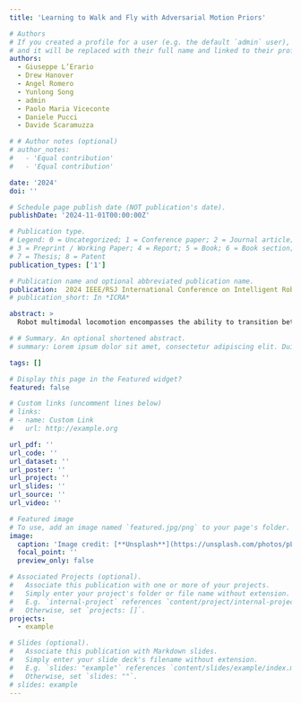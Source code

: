 ```yaml
---
title: 'Learning to Walk and Fly with Adversarial Motion Priors'

# Authors
# If you created a profile for a user (e.g. the default `admin` user), write the username (folder name) here
# and it will be replaced with their full name and linked to their profile.
authors:
  - Giuseppe L’Erario 
  - Drew Hanover 
  - Angel Romero
  - Yunlong Song
  - admin 
  - Paolo Maria Viceconte
  - Daniele Pucci
  - Davide Scaramuzza

# # Author notes (optional)
# author_notes:
#   - 'Equal contribution'
#   - 'Equal contribution'

date: '2024'
doi: ''

# Schedule page publish date (NOT publication's date).
publishDate: '2024-11-01T00:00:00Z'

# Publication type.
# Legend: 0 = Uncategorized; 1 = Conference paper; 2 = Journal article;
# 3 = Preprint / Working Paper; 4 = Report; 5 = Book; 6 = Book section;
# 7 = Thesis; 8 = Patent
publication_types: ['1']

# Publication name and optional abbreviated publication name.
publication:  2024 IEEE/RSJ International Conference on Intelligent Robots and Systems (IROS)
# publication_short: In *ICRA*

abstract: > 
  Robot multimodal locomotion encompasses the ability to transition between walking and flying, representing a significant challenge in robotics. This work presents an approach that enables automatic smooth transitions between legged and aerial locomotion. Leveraging the concept of Adversarial Motion Priors, our method allows the robot to imitate motion datasets and accomplish the desired task without the need for complex reward functions. The robot learns walking patterns from human-like gaits and aerial locomotion patterns from motions obtained using trajectory optimization. Through this process, the robot adapts the locomotion scheme based on environmental feedback using reinforcement learning, with the spontaneous emergence of mode-switching behavior. The results highlight the potential for achieving multimodal locomotion in aerial humanoid robotics through automatic control of walking and flying modes, paving the way for applications in diverse domains such as search and rescue, surveillance, and exploration missions. This research contributes to advancing the capabilities of aerial humanoid robots in terms of versatile locomotion in various environments.

# # Summary. An optional shortened abstract.
# summary: Lorem ipsum dolor sit amet, consectetur adipiscing elit. Duis posuere tellus ac convallis placerat. Proin tincidunt magna sed ex sollicitudin condimentum.

tags: []

# Display this page in the Featured widget?
featured: false

# Custom links (uncomment lines below)
# links:
# - name: Custom Link
#   url: http://example.org

url_pdf: ''
url_code: ''
url_dataset: ''
url_poster: ''
url_project: ''
url_slides: ''
url_source: ''
url_video: ''

# Featured image
# To use, add an image named `featured.jpg/png` to your page's folder.
image:
  caption: 'Image credit: [**Unsplash**](https://unsplash.com/photos/pLCdAaMFLTE)'
  focal_point: ''
  preview_only: false

# Associated Projects (optional).
#   Associate this publication with one or more of your projects.
#   Simply enter your project's folder or file name without extension.
#   E.g. `internal-project` references `content/project/internal-project/index.md`.
#   Otherwise, set `projects: []`.
projects:
  - example

# Slides (optional).
#   Associate this publication with Markdown slides.
#   Simply enter your slide deck's filename without extension.
#   E.g. `slides: "example"` references `content/slides/example/index.md`.
#   Otherwise, set `slides: ""`.
# slides: example
---
```


<!-- {{% callout note %}}
Click the _Cite_ button above to demo the feature to enable visitors to import publication metadata into their reference management software.
{{% /callout %}}

{{% callout note %}}
Create your slides in Markdown - click the _Slides_ button to check out the example.
{{% /callout %}}

Supplementary notes can be added here, including [code, math, and images](https://wowchemy.com/docs/writing-markdown-latex/). -->
